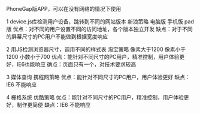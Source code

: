 
PhoneGap版APP，可以在没有网络的情况下使用

1 device.js库检测用户设备，跳转到不同的网站版本
	新浪策略
		电脑版
		手机版
		pad版
	优点：对不同的用户设置不同的访问地址，各个版本独立开发
	缺点：对于不同的屏幕尺寸的PC用户不能做到根据宽度响应

2 用JS检测浏览器尺寸，调用不同的样式表
	淘宝策略
		像素大于1200
		像素小于1200
		小数小于700
	优点：能针对不同尺寸的PC用户，精准控制，用户体验更好，IE6也能响应
	确点：页面只有一个，对技术要求较高

3 媒体查询
	携程网策略
		优点：能针对不同尺寸的PC用户，用户体验更好
		缺点：IE6 不能响应

4 栅格系统
	优酷策略
		优点：能针对不同尺寸的PC用户，精准控制，用户体验更好，制作更简便
		缺点：IE6 不能响应
